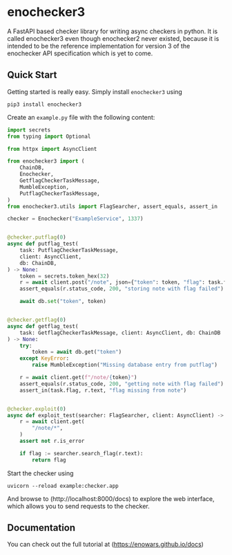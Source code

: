 # enochecker3

A FastAPI based checker library for writing async checkers in python. It is called enochecker3 even though enochecker2 never existed, because it is intended to be the reference implementation for version 3 of the enochecker API specification which is yet to come.

## Quick Start

Getting started is really easy. Simply install `enochecker3` using
```
pip3 install enochecker3
```

Create an `example.py` file with the following content:
```python
import secrets
from typing import Optional

from httpx import AsyncClient

from enochecker3 import (
    ChainDB,
    Enochecker,
    GetflagCheckerTaskMessage,
    MumbleException,
    PutflagCheckerTaskMessage,
)
from enochecker3.utils import FlagSearcher, assert_equals, assert_in

checker = Enochecker("ExampleService", 1337)


@checker.putflag(0)
async def putflag_test(
    task: PutflagCheckerTaskMessage,
    client: AsyncClient,
    db: ChainDB,
) -> None:
    token = secrets.token_hex(32)
    r = await client.post("/note", json={"token": token, "flag": task.flag})
    assert_equals(r.status_code, 200, "storing note with flag failed")

    await db.set("token", token)


@checker.getflag(0)
async def getflag_test(
    task: GetflagCheckerTaskMessage, client: AsyncClient, db: ChainDB
) -> None:
    try:
        token = await db.get("token")
    except KeyError:
        raise MumbleException("Missing database entry from putflag")

    r = await client.get(f"/note/{token}")
    assert_equals(r.status_code, 200, "getting note with flag failed")
    assert_in(task.flag, r.text, "flag missing from note")


@checker.exploit(0)
async def exploit_test(searcher: FlagSearcher, client: AsyncClient) -> Optional[str]:
    r = await client.get(
        "/note/*",
    )
    assert not r.is_error

    if flag := searcher.search_flag(r.text):
        return flag
```

Start the checker using
```
uvicorn --reload example:checker.app
```

And browse to (http://localhost:8000/docs) to explore the web interface, which allows you to send requests to the checker.

## Documentation

You can check out the full tutorial at (https://enowars.github.io/docs)

